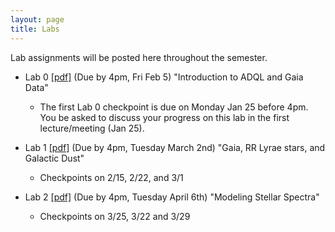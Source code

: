 ```yaml
---
layout: page
title: Labs
---
```


Lab assignments will be posted here throughout the semester. 


- Lab 0 [[pdf]](https://github.com/ucb-datalab/course-materials_2021/blob/master/labs/Lab_0_Astr128_2021.pdf) (Due by 4pm, Fri Feb 5) "Introduction to ADQL and Gaia Data" 
     - The first Lab 0 checkpoint is due on Monday Jan 25 before 4pm.  You be asked to discuss your progress on this lab in the first lecture/meeting (Jan 25).
 
- Lab 1 [[pdf]](https://github.com/ucb-datalab/course-materials_2021/blob/main/labs/Lab1_Astr128_2021A.pdf) (Due by 4pm, Tuesday March 2nd) "Gaia, RR Lyrae stars, and Galactic Dust" 
     - Checkpoints on 2/15, 2/22, and 3/1


- Lab 2 [[pdf]](https://github.com/ucb-datalab/course-materials_2021/blob/master/labs/Lab2_Astr128_2021.pdf) (Due by 4pm, Tuesday April 6th) "Modeling Stellar Spectra" 
     - Checkpoints on 3/25, 3/22 and 3/29
<!-- 
- Lab 3 [[pdf]](https://github.com/ucb-datalab/course-materials_2020/blob/master/labs/Lab3_Astr128_2020.pdf) (Due by 4pm, Friday May 1) "Modeling Stellar Spectra"
     - checkpoints on 4/6, 4/13, 4/20, 4/27

- Lab 4 [[pdf]](https://github.com/ucb-datalab/course-materials_2020/blob/master/labs/Lab4_Astr128_S2020.pdf) (Not assigned) "The Hubble Constant"
     

[//]: #  - Lab 3 [[pdf]](https://github.com/ucb-datalab/course-materials/blob/master/Labs/Lab_3_Astr128.pdf) (Due 4pm, April 15) "The Hubble Constant"

-->